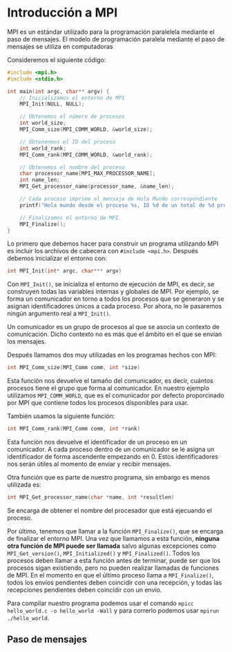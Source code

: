 # Introducción a MPI

MPI es un estándar utilizado para la programación paralelela mediante el paso de mensajes. El modelo de programación paralela mediante el paso de mensajes se utiliza en computadoras 

Consideremos el siguiente código:
```c
#include <mpi.h>
#include <stdio.h>

int main(int argc, char** argv) {
    // Inicializamos el entorno de MPI
    MPI_Init(NULL, NULL);

    // Obtenemos el número de procesos
    int world_size;
    MPI_Comm_size(MPI_COMM_WORLD, &world_size);

    // Obtenenmos el ID del proceso
    int world_rank;
    MPI_Comm_rank(MPI_COMM_WORLD, &world_rank);

    // Obtenemos el nombre del proceso
    char processor_name[MPI_MAX_PROCESSOR_NAME];
    int name_len;
    MPI_Get_processor_name(processor_name, &name_len);

    // Cada proceso imprime el mensaje de Hola Mundo correspondiente 
    printf("Hola mundo desde el proceso %s, ID %d de un total de %d procesos\n", processor_name, world_rank, world_size);

    // Finalizamos el entorno de MPI.
    MPI_Finalize();
}
```

Lo primero que debemos hacer para construir un programa utilizando MPI es incluir los archivos de cabecera con `#include <mpi.h>`. Después debemos inicializar el entorno con:

```c
int MPI_Init(int* argc, char*** argv)
```

Con `MPI_Init()`, se inicializa el entorno de ejecución de MPI, es decir, se construyen todas las variables internas y globales de MPI. Por ejemplo, se forma un comunicador en torno a todos los procesos que se generaron y se asignan identificadores únicos a cada proceso. Por ahora, no le pasaremos ningún argumento real a `MPI_Init()`.

Un comunicador es un grupo de procesos al que se asocia un contexto de comunicación. Dicho contexto no es más que el ámbito en el que se envían los mensajes.

Después llamamos dos muy utilizadas en los programas hechos con MPI:

```c
int MPI_Comm_size(MPI_Comm comm, int *size)
```

Esta función nos devuelve el tamaño del comunicador, es decir, cuántos procesos tiene el grupo que forma al comunicador. En nuestro ejemplo utilizamos `MPI_COMM_WORLD`, que es el comunicador por defecto proporcinado por MPI que contiene todos los procesos disponibles para usar.

También usamos la siguiente función:

```c
int MPI_Comm_rank(MPI_Comm comm, int *rank)
```

Esta función nos devuelve el identificador de un proceso en un comunicador. A cada proceso dentro de un comunicador se le asigna un identificador de forma ascendente empezando en 0. Estos identificadores nos serán útiles al momento de enviar y recibir mensajes.

Otra función que es parte de nuestro programa, sin embargo es menos utilizada es:

```c
int MPI_Get_processor_name(char *name, int *resultlen)
```

Se encarga de obtener el nombre del procesador que está ejecuando el proceso.

Por último, tenemos que llamar a la función `MPI_Finalize()`, que se encarga de finalizar el entorno MPI. Una vez que llamamos a esta función, **ninguna otra función de MPI puede ser llamada** salvo algunas excepciones como `MPI_Get_version()`, `MPI_Initialized()` y `MPI_Finalized()`. Todos los procesos deben llamar a esta función antes de terminar, puede ser que los procesos sigan existiendo, pero no pueden realizar llamadas de funciones de MPI. En el momento en que el último proceso llama a `MPI_Finalize()`, todos los envíos pendientes deben coincidir con una recepción, y todas las recepciones pendientes deben coincidir con un envío.

Para compilar nuestro programa podemos usar el comando `mpicc hello_world.c -o hello_world -Wall` y para correrlo podemos usar `mpirun ./hello_world`.

## Paso de mensajes
